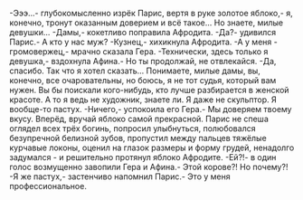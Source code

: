   -Эээ...- глубокомысленно изрёк Парис, вертя в руке золотое яблоко,- я, конечно, тронут оказанным доверием и всё такое... Но знаете, милые девушки...
-Дамы,- кокетливо поправила Афродита.
-Да?- удивился Парис.- А кто у нас муж?
-Кузнец,- хихикнула Афродита.
-А у меня - громовержец,- мрачно сказала Гера.
-Технически, здесь только я девушка,- вздохнула Афина.- Но ты продолжай, не отвлекайся.
-Да, спасибо. Так что я хотел сказать... Понимаете, милые дамы, вы, конечно, все очаровательны, но боюсь, я не тот судья, который вам нужен. Вы бы поискали кого-нибудь, кто лучше разбирается в женской красоте. А то я ведь не художник, знаете ли. Я даже не скульптор. Я вообще-то пастух.
-Ничего,- успокоила его Гера.- Мы доверяем твоему вкусу. Вперёд, вручай яблоко самой прекрасной.
Парис не спеша оглядел всех трёх богинь, попросил улыбнуться, полюбовался безупречной белизной зубов, пропустил между пальцев тяжёлые курчавые локоны, оценил на глазок размеры и форму грудей, ненадолго задумался - и решительно протянул яблоко Афродите.
-Ей?!- в один голос возмущенно завопили Гера и Афина.- Этой корове?! Но почему?!
-Я же пастух,- застенчиво напомнил Парис.- Это у меня профессиональное.    